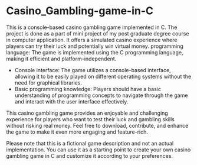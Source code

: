 # Casino_Gambling-game-in-C
This is a console-based casino gambling game implemented in C. The project is done as a part of mini project of my post graduate degree course in computer application. It offers a simulated casino experience where players can try their luck and potentially win virtual money.
 programming language: The game is implemented using the C programming language, making it efficient and platform-independent.
- Console interface: The game utilizes a console-based interface, allowing it to be easily played on different operating systems without the need for graphical libraries.
- Basic programming knowledge: Players should have a basic understanding of programming concepts to navigate through the game and interact with the user interface effectively.

This casino gambling game provides an enjoyable and challenging experience for players who want to test their luck and gambling skills without risking real money. Feel free to download, contribute, and enhance the game to make it even more engaging and feature-rich.

Please note that this is a fictional game description and not an actual implementation. You can use it as a starting point to create your own casino gambling game in C and customize it according to your preferences.
